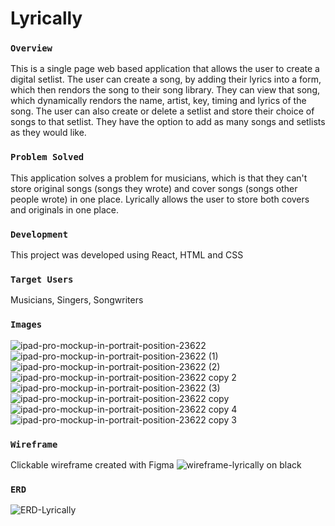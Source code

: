# Lyrically 

### `Overview`

This is a single page web based application that allows the user to create a digital setlist. The user can create a song, by adding their lyrics into a form, which then rendors the song to their song library. They can view that song, which dynamically rendors the name, artist, key, timing and lyrics of the song. The user can also create or delete a setlist and store their choice of songs to that setlist. They have the option to add as many songs and setlists as they would like. 

### `Problem Solved`

This application solves a problem for musicians, which is that they can't store original songs (songs they wrote) and cover songs (songs other people wrote) in one place. Lyrically allows the user to store both covers and originals in one place. 

### `Development`

This project was developed using React, HTML and CSS

### `Target Users`
Musicians, Singers, Songwriters

### `Images`
![ipad-pro-mockup-in-portrait-position-23622](https://user-images.githubusercontent.com/99150447/183754542-3b90149e-9a0c-4083-ae8e-8c3fc7a82c8f.png)
![ipad-pro-mockup-in-portrait-position-23622 (1)](https://user-images.githubusercontent.com/99150447/183754642-679c9c74-4358-4ac8-97a4-9e0a19e10694.png)
![ipad-pro-mockup-in-portrait-position-23622 (2)](https://user-images.githubusercontent.com/99150447/183755659-a046b439-f108-4514-98fa-9de5f2d02988.png)
![ipad-pro-mockup-in-portrait-position-23622 copy 2](https://user-images.githubusercontent.com/99150447/183755539-2756e620-9121-4440-a749-4cd5ff4ff622.png)
![ipad-pro-mockup-in-portrait-position-23622 (3)](https://user-images.githubusercontent.com/99150447/183754931-d1658771-01bb-4b38-bc17-ee961c2e29e7.png)
![ipad-pro-mockup-in-portrait-position-23622 copy](https://user-images.githubusercontent.com/99150447/183754949-6bb9ee93-04d4-4703-821a-3e74fabf6756.png)
![ipad-pro-mockup-in-portrait-position-23622 copy 4](https://user-images.githubusercontent.com/99150447/183754965-03d5da18-6fab-4b47-8139-c86498d40883.png)
![ipad-pro-mockup-in-portrait-position-23622 copy 3](https://user-images.githubusercontent.com/99150447/183754993-7f80f60a-1bc0-4726-85e3-fc53e2477ec5.png)



### `Wireframe`
Clickable wireframe created with Figma
![wireframe-lyrically on black](https://user-images.githubusercontent.com/99150447/183122634-d551ca83-8fa6-4da9-99f8-80a881e9bc43.png)

### `ERD`
![ERD-Lyrically](https://user-images.githubusercontent.com/99150447/183122445-ec52df6a-6b9a-4725-8ab6-af61ef3c97b4.png)

